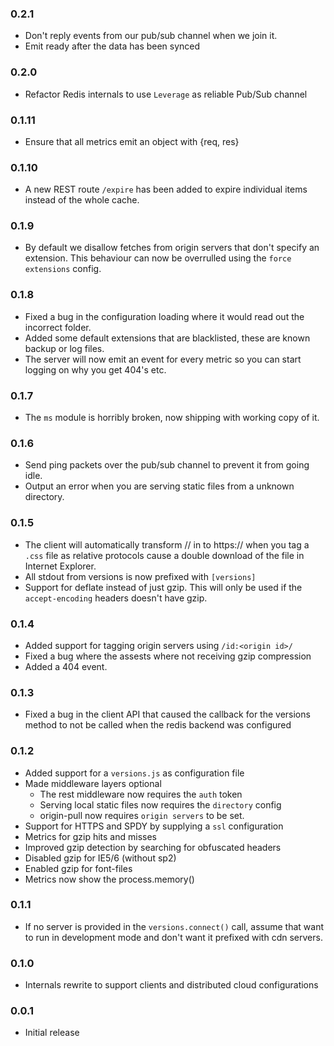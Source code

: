### 0.2.1
- Don't reply events from our pub/sub channel when we join it.
- Emit ready after the data has been synced

### 0.2.0
- Refactor Redis internals to use `Leverage` as reliable Pub/Sub channel

### 0.1.11
- Ensure that all metrics emit an object with {req, res}

### 0.1.10
- A new REST route `/expire` has been added to expire individual items instead
  of the whole cache.

### 0.1.9
- By default we disallow fetches from origin servers that don't specify an
  extension. This behaviour can now be overrulled using the `force extensions`
  config.

### 0.1.8
- Fixed a bug in the configuration loading where it would read out the incorrect
  folder.
- Added some default extensions that are blacklisted, these are known backup or
  log files.
- The server will now emit an event for every metric so you can start logging on
  why you get 404's etc.

### 0.1.7
- The `ms` module is horribly broken, now shipping with working copy of it.

### 0.1.6
- Send ping packets over the pub/sub channel to prevent it from going idle.
- Output an error when you are serving static files from a unknown directory.

### 0.1.5
- The client will automatically transform //<domain> in to https://<domain> when
  you tag a `.css` file as relative protocols cause a double download of the
  file in Internet Explorer.
- All stdout from versions is now prefixed with `[versions]`
- Support for deflate instead of just gzip. This will only be used if the
  `accept-encoding` headers doesn't have gzip.

### 0.1.4
- Added support for tagging origin servers using `/id:<origin id>/`
- Fixed a bug where the assests where not receiving gzip compression
- Added a 404 event.

### 0.1.3
- Fixed a bug in the client API that caused the callback for the versions method
  to not be called when the redis backend was configured

### 0.1.2
- Added support for a `versions.js` as configuration file
- Made middleware layers optional
  - The rest middleware now requires the `auth` token
  - Serving local static files now requires the `directory` config
  - origin-pull now requires `origin servers` to be set.
- Support for HTTPS and SPDY by supplying a `ssl` configuration
- Metrics for gzip hits and misses
- Improved gzip detection by searching for obfuscated headers
- Disabled gzip for IE5/6 (without sp2)
- Enabled gzip for font-files
- Metrics now show the process.memory()

### 0.1.1
- If no server is provided in the `versions.connect()` call, assume that want to
  run in development mode and don't want it prefixed with cdn servers.

### 0.1.0
- Internals rewrite to support clients and distributed cloud configurations

### 0.0.1
- Initial release
